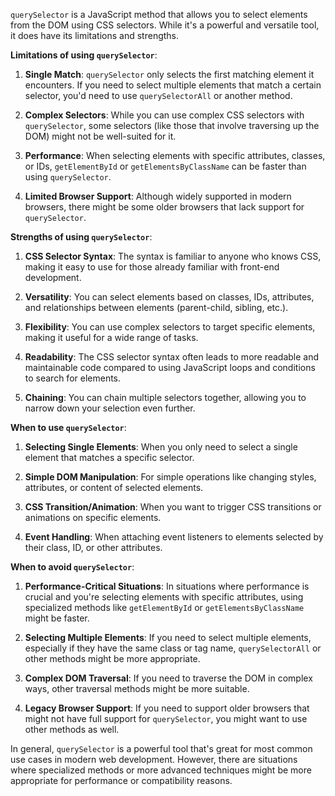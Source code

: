 `querySelector` is a JavaScript method that allows you to select elements from the DOM using CSS selectors. While it's a powerful and versatile tool, it does have its limitations and strengths.

**Limitations of using `querySelector`**:

1. **Single Match**: `querySelector` only selects the first matching element it encounters. If you need to select multiple elements that match a certain selector, you'd need to use `querySelectorAll` or another method.

2. **Complex Selectors**: While you can use complex CSS selectors with `querySelector`, some selectors (like those that involve traversing up the DOM) might not be well-suited for it.

3. **Performance**: When selecting elements with specific attributes, classes, or IDs, `getElementById` or `getElementsByClassName` can be faster than using `querySelector`.

4. **Limited Browser Support**: Although widely supported in modern browsers, there might be some older browsers that lack support for `querySelector`.

**Strengths of using `querySelector`**:

1. **CSS Selector Syntax**: The syntax is familiar to anyone who knows CSS, making it easy to use for those already familiar with front-end development.

2. **Versatility**: You can select elements based on classes, IDs, attributes, and relationships between elements (parent-child, sibling, etc.).

3. **Flexibility**: You can use complex selectors to target specific elements, making it useful for a wide range of tasks.

4. **Readability**: The CSS selector syntax often leads to more readable and maintainable code compared to using JavaScript loops and conditions to search for elements.

5. **Chaining**: You can chain multiple selectors together, allowing you to narrow down your selection even further.

**When to use `querySelector`**:

1. **Selecting Single Elements**: When you only need to select a single element that matches a specific selector.

2. **Simple DOM Manipulation**: For simple operations like changing styles, attributes, or content of selected elements.

3. **CSS Transition/Animation**: When you want to trigger CSS transitions or animations on specific elements.

4. **Event Handling**: When attaching event listeners to elements selected by their class, ID, or other attributes.

**When to avoid `querySelector`**:

1. **Performance-Critical Situations**: In situations where performance is crucial and you're selecting elements with specific attributes, using specialized methods like `getElementById` or `getElementsByClassName` might be faster.

2. **Selecting Multiple Elements**: If you need to select multiple elements, especially if they have the same class or tag name, `querySelectorAll` or other methods might be more appropriate.

3. **Complex DOM Traversal**: If you need to traverse the DOM in complex ways, other traversal methods might be more suitable.

4. **Legacy Browser Support**: If you need to support older browsers that might not have full support for `querySelector`, you might want to use other methods as well.

In general, `querySelector` is a powerful tool that's great for most common use cases in modern web development. However, there are situations where specialized methods or more advanced techniques might be more appropriate for performance or compatibility reasons.